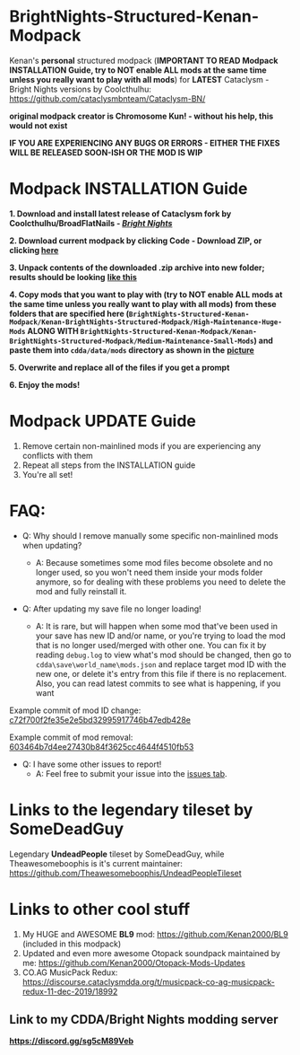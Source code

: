 # BrightNights-Structured-Kenan-Modpack
Kenan's **personal** structured modpack (**IMPORTANT TO READ Modpack INSTALLATION Guide, try to NOT enable ALL mods at the same time unless you really want to play with all mods**) for **LATEST** Cataclysm - Bright Nights versions by Coolcthulhu: https://github.com/cataclysmbnteam/Cataclysm-BN/ 

**original modpack creator is Chromosome Kun! - without his help, this would not exist** 

**IF YOU ARE EXPERIENCING ANY BUGS OR ERRORS - EITHER THE FIXES WILL BE RELEASED SOON-ISH OR THE MOD IS WIP**

# Modpack INSTALLATION Guide

**1. Download and install latest release of Cataclysm fork by **Coolcthulhu/BroadFlatNails** - [*Bright Nights*](https://github.com/cataclysmbnteam/Cataclysm-BN/releases)**

**2. Download current modpack by clicking Code - Download ZIP, or clicking [**here**](https://github.com/Kenan2000/BrightNights-Structured-Kenan-Modpack/archive/master.zip)**

**3. Unpack contents of the downloaded .zip archive into new folder; results should be looking** [**like this**](https://i.imgur.com/UfvpOyV.png)

**4. Copy mods that you want to play with (try to NOT enable ALL mods at the same time unless you really want to play with all mods) from these folders that are specified here (`BrightNights-Structured-Kenan-Modpack/Kenan-BrightNights-Structured-Modpack/High-Maintenance-Huge-Mods` **ALONG WITH** `BrightNights-Structured-Kenan-Modpack/Kenan-BrightNights-Structured-Modpack/Medium-Maintenance-Small-Mods`) and paste them into `cdda/data/mods` directory as shown in the** [**picture**](https://i.imgur.com/iDJyZYh.png)

**5. Overwrite and replace all of the files if you get a prompt**

**6. Enjoy the mods!**

# Modpack UPDATE Guide

1. Remove certain non-mainlined mods if you are experiencing any conflicts with them
2. Repeat all steps from the INSTALLATION guide
3. You're all set!

# FAQ:

* Q: Why should I remove manually some specific non-mainlined mods when updating?
  * A: Because sometimes some mod files become obsolete and no longer used, so you won't need them inside your mods folder anymore, so for dealing with these problems you need to delete the mod and fully reinstall it.

* Q: After updating my save file no longer loading!
  * A: It is rare, but will happen when some mod that've been used in your save has new ID and/or name, or you're trying to load the mod that is no longer used/merged with other one. You can fix it by reading `debug.log` to view what's mod should be changed, then go to `cdda\save\world_name\mods.json` and replace target mod ID with the new one, or delete it's entry from this file if there is no replacement. Also, you can read latest commits to see what is happening, if you want

Example commit of mod ID change: [c72f700f2fe35e2e5bd32995917746b47edb428e](https://github.com/Kenan2000/BrightNights-Structured-Kenan-Modpack/commit/c72f700f2fe35e2e5bd32995917746b47edb428e)

Example commit of mod removal: [603464b7d4ee27430b84f3625cc4644f4510fb53](https://github.com/Kenan2000/BrightNights-Structured-Kenan-Modpack/commit/603464b7d4ee27430b84f3625cc4644f4510fb53)

* Q: I have some other issues to report!
  * A: Feel free to submit your issue into the [issues tab](https://github.com/Kenan2000/BrightNights-Structured-Kenan-Modpack/issues).

# Links to the legendary tileset by SomeDeadGuy
Legendary **UndeadPeople** tileset by SomeDeadGuy, while Theawesomeboophis is it's current maintainer: https://github.com/Theawesomeboophis/UndeadPeopleTileset

# Links to other cool stuff
1. My HUGE and AWESOME **BL9** mod: https://github.com/Kenan2000/BL9 (included in this modpack)
2. Updated and even more awesome Otopack soundpack maintained by me: https://github.com/Kenan2000/Otopack-Mods-Updates
3. CO.AG MusicPack Redux: https://discourse.cataclysmdda.org/t/musicpack-co-ag-musicpack-redux-11-dec-2019/18992

## Link to my CDDA/Bright Nights modding server 

**https://discord.gg/sg5cM89Veb**


